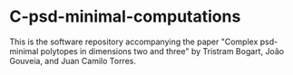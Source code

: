 # C-psd-minimal-computations
This is the software repository accompanying the paper "Complex psd-minimal polytopes in dimensions two and three" by Tristram Bogart, João Gouveia, and Juan Camilo Torres. 
